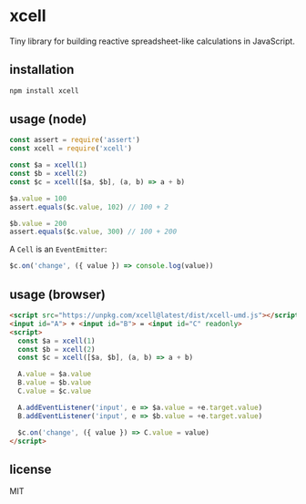 # xcell

Tiny library for building reactive spreadsheet-like calculations in JavaScript.

## installation

```bash
npm install xcell
```

## usage (node)

```javascript
const assert = require('assert')
const xcell = require('xcell')

const $a = xcell(1)
const $b = xcell(2)
const $c = xcell([$a, $b], (a, b) => a + b)

$a.value = 100
assert.equals($c.value, 102) // 100 + 2

$b.value = 200
assert.equals($c.value, 300) // 100 + 200
```

A `Cell` is an `EventEmitter`:

```javascript
$c.on('change', ({ value }) => console.log(value))
```

## usage (browser)

```html
<script src="https://unpkg.com/xcell@latest/dist/xcell-umd.js"></script>
<input id="A"> + <input id="B"> = <input id="C" readonly>
<script>
  const $a = xcell(1)
  const $b = xcell(2)
  const $c = xcell([$a, $b], (a, b) => a + b)

  A.value = $a.value
  B.value = $b.value
  C.value = $c.value

  A.addEventListener('input', e => $a.value = +e.target.value)
  B.addEventListener('input', e => $b.value = +e.target.value)

  $c.on('change', ({ value }) => C.value = value)
</script>
```

## license

MIT
